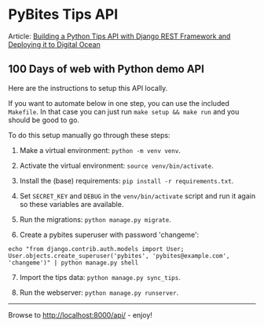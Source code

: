 # PyBites Tips API

Article: [Building a Python Tips API with Django REST Framework and Deploying it to Digital Ocean](https://pybit.es/django-rest-tips-api-digital-ocean.html)

## 100 Days of web with Python demo API

Here are the instructions to setup this API locally.

If you want to automate below in one step, you can use the included `Makefile`. In that case you can just run `make setup && make run` and you should be good to go.

To do this setup manually go through these steps:

1. Make a virtual environment: `python -m venv venv`.

2. Activate the virtual environment: `source venv/bin/activate`.

3. Install the (base) requirements: `pip install -r requirements.txt`.

4. Set `SECRET_KEY` and `DEBUG` in the `venv/bin/activate` script and run it again so these variables are available.

5. Run the migrations: `python manage.py migrate`.

6. Create a pybites superuser with password 'changeme':

```
echo "from django.contrib.auth.models import User; User.objects.create_superuser('pybites', 'pybites@example.com', 'changeme')" | python manage.py shell
```

7. Import the tips data: `python manage.py sync_tips`.

8. Run the webserver: `python manage.py runserver`.

---

Browse to [http://localhost:8000/api/](http://localhost:8000/api/) - enjoy!
